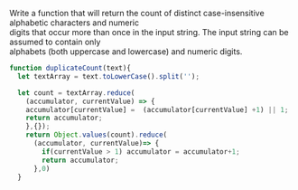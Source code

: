 Write a function that will return the count of distinct case-insensitive alphabetic characters and numeric  
digits that occur more than once in the input string. The input string can be assumed to contain only   
alphabets (both uppercase and lowercase) and numeric digits.  

```js
function duplicateCount(text){
  let textArray = text.toLowerCase().split('');

  let count = textArray.reduce(
    (accumulator, currentValue) => {
    accumulator[currentValue] =  (accumulator[currentValue] +1) || 1;
    return accumulator;
    },{});
    return Object.values(count).reduce(
      (accumulator, currentValue)=> {
        if(currentValue > 1) accumulator = accumulator+1;
        return accumulator;
      },0)
  }
  ```
